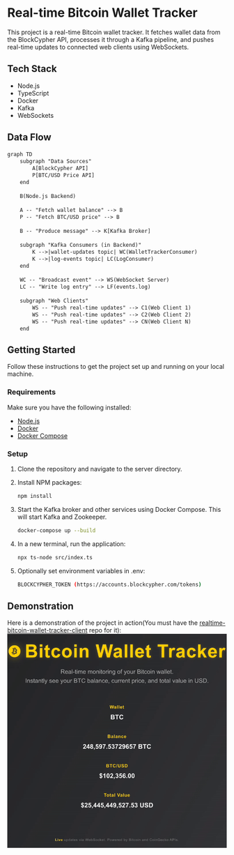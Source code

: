 # Real-time Bitcoin Wallet Tracker

This project is a real-time Bitcoin wallet tracker. It fetches wallet data from the BlockCypher API, processes it through a Kafka pipeline, and pushes real-time updates to connected web clients using WebSockets.

## Tech Stack

-   Node.js
-   TypeScript
-   Docker
-   Kafka
-   WebSockets

## Data Flow

```mermaid
graph TD
    subgraph "Data Sources"
        A[BlockCypher API]
        P[BTC/USD Price API]
    end

    B(Node.js Backend)

    A -- "Fetch wallet balance" --> B
    P -- "Fetch BTC/USD price" --> B

    B -- "Produce message" --> K[Kafka Broker]

    subgraph "Kafka Consumers (in Backend)"
        K -->|wallet-updates topic| WC(WalletTrackerConsumer)
        K -->|log-events topic| LC(LogConsumer)
    end

    WC -- "Broadcast event" --> WS(WebSocket Server)
    LC -- "Write log entry" --> LF(events.log)

    subgraph "Web Clients"
        WS -- "Push real-time updates" --> C1(Web Client 1)
        WS -- "Push real-time updates" --> C2(Web Client 2)
        WS -- "Push real-time updates" --> CN(Web Client N)
    end
```

## Getting Started

Follow these instructions to get the project set up and running on your local machine.

### Requirements

Make sure you have the following installed:

-   [Node.js](https://nodejs.org/)
-   [Docker](https://www.docker.com/products/docker-desktop)
-   [Docker Compose](https://docs.docker.com/compose/install/)

### Setup

1.  Clone the repository and navigate to the server directory.

2.  Install NPM packages:

    ```sh
    npm install
    ```

3.  Start the Kafka broker and other services using Docker Compose. This will start Kafka and Zookeeper.

    ```sh
    docker-compose up --build
    ```

4.  In a new terminal, run the application:

    ```sh
    npx ts-node src/index.ts
    ```

5.  Optionally set environment variables in .env:
    ```sh
    BLOCKCYPHER_TOKEN (https://accounts.blockcypher.com/tokens)
    ```

## Demonstration

Here is a demonstration of the project in action(You must have the [realtime-bitcoin-wallet-tracker-client](https://github.com/idanDayani/realtime-bitcoin-wallet-tracker-client) repo for it):
![Bitcoin Wallet Tracker Demo](https://github.com/idanDayani/realtime-bitcoin-wallet-tracker-server/blob/main/%20demo.gif)
